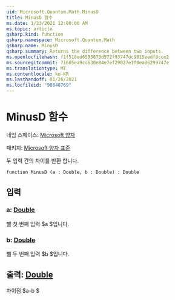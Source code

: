 ```yaml
---
uid: Microsoft.Quantum.Math.MinusD
title: MinusD 함수
ms.date: 1/23/2021 12:00:00 AM
ms.topic: article
qsharp.kind: function
qsharp.namespace: Microsoft.Quantum.Math
qsharp.name: MinusD
qsharp.summary: Returns the difference between two inputs.
ms.openlocfilehash: f1f518ed6595870d572f93747dc9815eedf8cce2
ms.sourcegitcommit: 71605ea9cc630e84e7ef29027e1f0ea06299747e
ms.translationtype: MT
ms.contentlocale: ko-KR
ms.lasthandoff: 01/26/2021
ms.locfileid: "98848769"
---
```

# <a name="minusd-function"></a>MinusD 함수

네임 스페이스: [Microsoft 양자](xref:Microsoft.Quantum.Math)

패키지: [Microsoft 양자 표준](https://nuget.org/packages/Microsoft.Quantum.Standard)


두 입력 간의 차이를 반환 합니다.

```qsharp
function MinusD (a : Double, b : Double) : Double
```


## <a name="input"></a>입력

### <a name="a--double"></a>a: [Double](xref:microsoft.quantum.lang-ref.double)

뺄 첫 번째 입력 $a $입니다.


### <a name="b--double"></a>b: [Double](xref:microsoft.quantum.lang-ref.double)

뺄 두 번째 입력 $b $입니다.



## <a name="output--double"></a>출력: [Double](xref:microsoft.quantum.lang-ref.double)

차이점 $a-b $